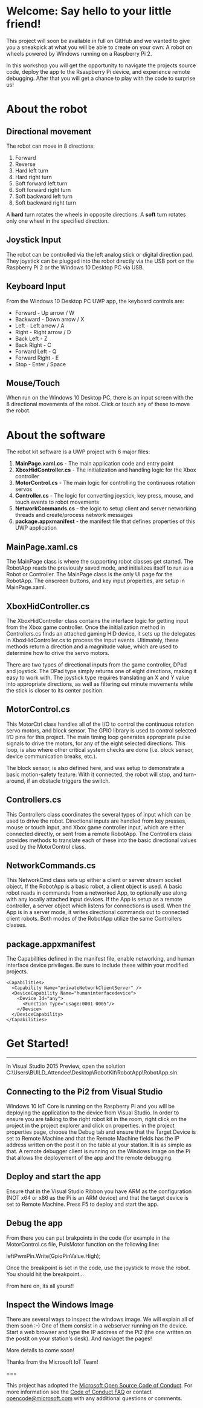 # Welcome: Say hello to your little friend!
This project will soon be available in full on GitHub and we wanted to give you a sneakpick at what you will be able to create on your own: A robot on wheels powered by Windows running on a Raspberry Pi 2.

In this workshop you will get the opportunity to navigate the projects source code, deploy the app to the Rsaspberry Pi device, and experience remote debugging.
After that you will get a chance to play with the code to surprise us!

# About the robot

## Directional movement
The robot can move in 8 directions:

1. Forward
2. Reverse
3. Hard left turn
4. Hard right turn
5. Soft forward left turn
6. Soft forward right turn
7. Soft backward left turn
8. Soft backward right turn

A **hard** turn rotates the wheels in opposite directions. A **soft** turn rotates only one wheel in the specified direction.

## Joystick Input
The robot can be controlled via the left analog stick or digital direction pad.
They joystick can be plugged into the robot directly via the USB port on the Raspberry Pi 2 or the Windows 10 Desktop PC via USB.

## Keyboard Input
From the Windows 10 Desktop PC UWP app, the keyboard controls are:

* Forward - Up arrow / W
* Backward - Down arrow / X
* Left - Left arrow / A
* Right - Right arrow / D
* Back Left - Z
* Back Right - C
* Forward Left - Q
* Forward Right - E
* Stop - Enter / Space

## Mouse/Touch
When run on the Windows 10 Desktop PC, there is an input screen with the 8 directional movements of the robot.
Click or touch any of these to move the robot.

# About the software
The robot kit software is a UWP project with 6 major files:

1. **MainPage.xaml.cs** - The main application code and entry point
2. **XboxHidController.cs** - The initialization and handling logic for the Xbox controller
3. **MotorControl.cs** - The main logic for controlling the continuous rotation servos
4. **Controller.cs** - The logic for converting joystick, key press, mouse, and touch events to robot movements
5. **NetworkCommands.cs** - the logic to setup client and server networking threads and create/process network messages
6. **package.appxmanifest** - the manifest file that defines properties of this UWP application

## MainPage.xaml.cs
The MainPage class is where the supporting robot classes get started.  The RobotApp reads the previously saved mode, and initializes itself to run as a Robot or Controller.  The MainPage class is the only UI page for the RobotApp.  The onscreen buttons, and key input properties, are setup in MainPage.xaml.

## XboxHidController.cs
The XboxHidController class contains the interface logic for getting input from the Xbox game controller.  Once the initialization method in Controllers.cs finds an attached gaming HID device, it sets up the delegates in XboxHidController.cs to process the input events.  Ultimately, these methods return a direction and a magnitude value, which are used to determine how to drive the servo motors. 

There are two types of directional inputs from the game controller, DPad and joystick.  The DPad type simply returns one of eight directions, making it easy to work with.  The joystick type requires translating an X and Y value into appropriate directions, as well as filtering out minute movements while the stick is closer to its center position.

## MotorControl.cs
This MotorCtrl class handles all of the I/O to control the continuous rotation servo motors, and block sensor.  The GPIO library is used to control selected I/O pins for this project.  The main timing loop generates appropriate pulse signals to drive the motors, for any of the eight selected directions.  This loop, is also where other critical system checks are done (i.e. block sensor, device communication breaks, etc.).  

The block sensor, is also defined here, and was setup to demonstrate a basic motion-safety feature.  With it connected, the robot will stop, and turn-around, if an obstacle triggers the switch.

## Controllers.cs
This Controllers class coordinates the several types of input which can be used to drive the robot.  Directional inputs are handled from key presses, mouse or touch input, and Xbox game controller input, which are either connected directly, or sent from a remote RobotApp.  The Controllers class provides methods to translate each of these into the basic directional values used by the MotorControl class.

## NetworkCommands.cs
This NetworkCmd class sets up either a client or server stream socket object.  If the RobotApp is a basic robot, a client object is used.  A basic robot reads in commands from a networked App, to optionally use along with any locally attached input devices.   If the App is setup as a remote controller, a server object which listens for connections is used.  When the App is in a server mode, it writes directional commands out to connected client robots.  Both modes of the RobotApp utilize the same Controllers classes.

## package.appxmanifest 
The Capabilities defined in the manifest file, enable networking, and human interface device privileges.  Be sure to include these within your modified projects.

    <Capabilities>
      <Capability Name="privateNetworkClientServer" />
      <DeviceCapability Name="humaninterfacedevice">
        <Device Id="any">
          <Function Type="usage:0001 0005"/>
        </Device>
      </DeviceCapability>
    </Capabilities>

# Get Started!
------------------------------------
In Visual Studio 2015 Preview, open the solution C:\Users\BUILD_Attendee\Desktop\RobotKit\RobotApp\RobotApp.sln.

## Connecting to the Pi2 from Visual Studio
Windows 10 IoT Core is running on the Raspberry Pi and you will be deploying the application to the device from Visual Studio.
In order to ensure you are talking to the right robot kit in the room, right click on the project in the project explorer and click on properties.
in the project properties page, choose the Debug tab and ensure that the Target Device is set to Remote Machine and that the Remote Machine fields has the IP address written on the post it on the table at your station.
It is as simple as that. A remote debugger client is running on the Windows image on the Pi that allows the deployement of the app and the remote debugging.

## Deploy and start the app
Ensure that in the Visual Studio Ribbon you have ARM as the configuration (NOT x64 or x86 as the Pi is an ARM device) and that the target device is set to Remote Machine.
Press F5 to deploy and start the app.

## Debug the app
From there you can put brakpoints in the code (for example in the MotorControl.cs file, PulsMotor function on the following line:

leftPwmPin.Write(GpioPinValue.High);

Once the breakpoint is set in the code, use the joystick to move the robot. You should hit the breakpoint...

From here on, its all yours!!

## Inspect the Windows Image
There are several ways to inspect the windows image. We will explain all of them soon :-)
One of them consist in a webserver running on the device.
Start a web browser and type the IP address of the Pi2 (the one written on the postit on your station's desk). And naviaget the pages!

More details to come soon!


Thanks from the Microsoft IoT Team!


===

This project has adopted the [Microsoft Open Source Code of Conduct](http://microsoft.github.io/codeofconduct). For more information see the [Code of Conduct FAQ](http://microsoft.github.io/codeofconduct/faq.md) or contact [opencode@microsoft.com](mailto:opencode@microsoft.com) with any additional questions or comments. 
